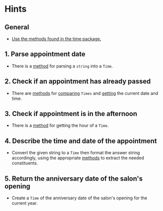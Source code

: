 # Hints

## General

- [Use the methods found in the time package.][time]

## 1. Parse appointment date

- There is a [method][time.parse] for parsing a `string` into a `Time`.

## 2. Check if an appointment has already passed

- There are [methods][before] for [comparing][after] `Times` and [getting][now] the current date and time.

## 3. Check if appointment is in the afternoon

- There is a [method][hour] for getting the hour of a `Time`.

## 4. Describe the time and date of the appointment

- Convert the given string to a `Time` then format the answer string accordingly, using the appropriate [methods][time] to extract the needed constituents.

## 5. Return the anniversary date of the salon's opening

- Create a `Time` of the anniversary date of the salon's opening for the current year.

[time]: https://golang.org/pkg/time/#pkg-index
[time.parse]: https://golang.org/pkg/time/#Parse
[before]: https://golang.org/pkg/time/#Time.Before
[after]: https://golang.org/pkg/time/#Time.After
[now]: https://golang.org/pkg/time/#Now
[hour]: https://golang.org/pkg/time/#Time.Hour
